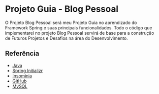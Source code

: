 
# Projeto Guia - Blog Pessoal 

O Projeto Blog Pessoal será meu Projeto Guia no aprendizado do Framework Spring e suas principais funcionalidades. 
Todo o código que implementarei no projeto Blog Pessoal servirá de base para a construção de Futuros Projetos e Desafios na área do Desenvolvimento.


## Referência

 - [Java](https://www.java.com/pt-BR/)
 - [Spring Initializr](https://start.spring.io/)
 - [Insominia](https://insomnia.rest/download)
 - [GitHub](https://github.com/)
 - [MySQL](https://dev.mysql.com/downloads/workbench/)

